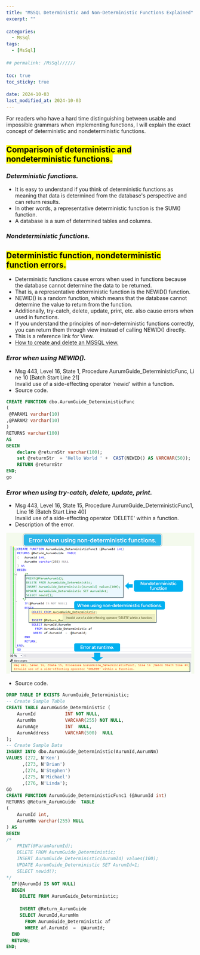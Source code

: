 ```yaml
---
title: "MSSQL Deterministic and Non-Deterministic Functions Explained"
excerpt: ""

categories:
  - MsSql
tags:
  - [MsSql]

## permalink: /MsSql//////

toc: true
toc_sticky: true
 
date: 2024-10-03
last_modified_at: 2024-10-03
---
```

 
For readers who have a hard time distinguishing between usable and impossible grammars when implementing functions, I will explain the exact concept of deterministic and nondeterministic functions.

## <mark>Comparison of deterministic and nondeterministic functions.</mark>

### ***Deterministic functions.***

- It is easy to understand if you think of deterministic functions as meaning that data is determined from the database's perspective and can return results.
- In other words, a representative deterministic function is the SUM() function.
- A database is a sum of determined tables and columns.

### ***Nondeterministic functions.***

## <mark>Deterministic function, nondeterministic function errors.</mark>

- Deterministic functions cause errors when used in functions because the database cannot determine the data to be returned.
- That is, a representative deterministic function is the NEWID() function.
- NEWID() is a random function, which means that the database cannot determine the value to return from the function.
- Additionally, try-catch, delete, update, print, etc. also cause errors when used in functions.
- If you understand the principles of non-deterministic functions correctly, you can return them through view instead of calling NEWID() directly.
- This is a reference link for View.
- [How to create and delete an MSSQL view.](https://aurumguide.com/mssql/1007_Eng_view_Create/ "Here is a reference link for View.")

### ***Error when using NEWID().***

- Msg 443, Level 16, State 1, Procedure AurumGuide_DeterministicFunc, Line 10 [Batch Start Line 21]  
    Invalid use of a side-effecting operator 'newid' within a function.
- Source code.

```sql
CREATE FUNCTION dbo.AurumGuide_DeterministicFunc 
(
 @PARAM1 varchar(10)
,@PARAM2 varchar(10)
)
RETURNS varchar(100)
AS
BEGIN
    declare @returnStr varchar(100);
    set @returnStr  = 'Hello World ' +  CAST(NEWID() AS VARCHAR(50));
    RETURN @returnStr
END;
go
```

### ***Error when using try-catch, delete, update, print.***

- Msg 443, Level 16, State 15, Procedure AurumGuide_DeterministicFunc1, Line 16 [Batch Start Line 40]  
    Invalid use of a side-effecting operator 'DELETE' within a function.
- Description of the error.

![This is a description of a non-deterministic function error.](/assets/images/postsImages/MsSql/1057_function_Deterministic/1.png)

- Source code.

```sql
DROP TABLE IF EXISTS AurumGuide_Deterministic;
-- Create Sample Table 
CREATE TABLE AurumGuide_Deterministic (
    AurumId           INT NOT NULL,
    AurumNm           VARCHAR(255) NOT NULL,
    AurumAge          INT  NULL,
    AurumAddress      VARCHAR(500)  NULL
);
-- Create Sample Data
INSERT INTO dbo.AurumGuide_Deterministic(AurumId,AurumNm) 
VALUES (272, N'Ken')
      ,(273, N'Brian')
      ,(274, N'Stephen')
      ,(275, N'Michael')
      ,(276, N'Linda');
GO      
CREATE FUNCTION AurumGuide_DeterministicFunc1 (@AurumId int)
RETURNS @Return_AurumGuide  TABLE
(  
    AurumId int,
    AurumNm varchar(255) NULL 
) AS
BEGIN
/*
    PRINT(@ParamAurumId);
    DELETE FROM AurumGuide_Deterministic;
    INSERT AurumGuide_Deterministic(AurumId) values(100);
    UPDATE AurumGuide_Deterministic SET AurumId=1;
    SELECT newid();
*/
  IF(@AurumId IS NOT NULL)
  BEGIN
     DELETE FROM AurumGuide_Deterministic;

     INSERT @Return_AurumGuide
     SELECT AurumId,AurumNm
       FROM AurumGuide_Deterministic af
       WHERE af.AurumId  =  @AurumId;
  END 
  RETURN;
END;
```
